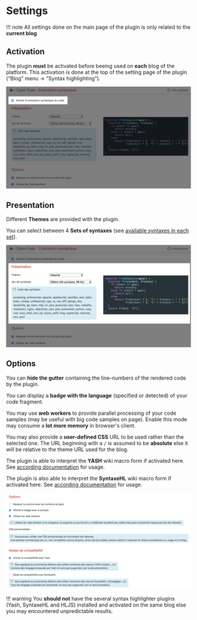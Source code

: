 Settings
========

!!! note
    All settings done on the main page of the plugin is only related to the **current blog**


Activation
----------

The plugin **must** be activated before beeing used on **each** blog of the platform. This activation is done at the top of the setting page of the plugin (“Blog” menu → “Syntax highlighting”).

![Activation](../img/hljs-enable.jpg)


Presentation
------------

Different **Themes** are provided with the plugin.

You can select between 4 **Sets of syntaxes** (see [available syntaxes in each set](usage#available-syntaxes)).

![Presentation options](../img/hljs-presentation.jpg)


Options
-------

You can **hide the gutter** containing the line-numbers of the rendered code by the plugin.

You can display a **badge with the language** (specified or detected) of your code fragment.

You may use **web workers** to provide parallel processing of your code samples (may be useful with big code samples on page). Enable this mode may consume a **lot more memory** in browser's client.

You may also provide a **user-defined CSS** URL to be used rather than the selected one. The URL beginning with a ```/``` is assumed to be **absolute** else it will be relative to the theme URL used for the blog.

The plugin is able to interpret the **YASH** wiki macro form if activated here. See [according documentation](yash) for usage.

The plugin is also able to interpret the **SyntaxeHL** wiki macro form if activated here. See [according documentation](syntaxehl) for usage.

![Other options](../img/hljs-options.jpg)

!!! warning
    You **should not** have the several syntax highlighter plugins (Yash, SyntaxeHL and HLJS) installed and activated on the same blog else you may encountered unpredictable results.
